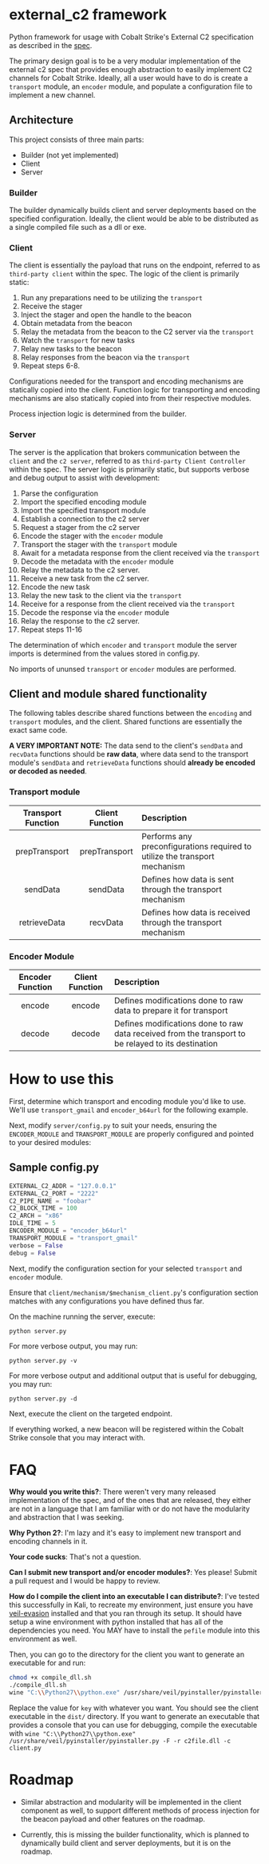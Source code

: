 # external_c2 framework
Python framework for usage with Cobalt Strike's External C2 specification as described in the [spec](https://www.cobaltstrike.com/downloads/externalc2spec.pdf).

The primary design goal is to be a very modular implementation of the external c2 spec that provides enough abstraction to easily implement C2 channels for Cobalt Strike. Ideally, all a user would have to do is create a `transport` module, an `encoder` module, and populate a configuration file to implement a new channel.

## Architecture
This project consists of three main parts:
 - Builder (not yet implemented)
 - Client
 - Server


### Builder
The builder dynamically builds client and server deployments based on the specified configuration. Ideally, the client would be able to be distributed as a single compiled file such as a dll or exe.

### Client
The client is essentially the payload that runs on the endpoint, referred to as `third-party client` within the spec. The logic of the client is primarily static:
1. Run any preparations need to be utilizing the `transport`
2. Receive the stager
3. Inject the stager and open the handle to the beacon
4. Obtain metadata from the beacon
5. Relay the metadata from the beacon to the C2 server via the `transport`
6. Watch the `transport` for new tasks
7. Relay new tasks to the beacon
8. Relay responses from the beacon via the `transport`
9. Repeat steps 6-8.

Configurations needed for the transport and encoding mechanisms are statically copied into the client. Function logic for transporting and encoding mechanisms are also statically copied into from their respective modules.

Process injection logic is determined from the builder.

### Server
The server is the application that brokers communication between the `client` and the `c2 server`, referred to as `third-party Client Controller` within the spec. The server logic is primarily static, but supports verbose and debug output to assist with development:
1. Parse the configuration
2. Import the specified encoding module
3. Import the specified transport module
4. Establish a connection to the c2 server
5. Request a stager from the c2 server
6. Encode the stager with the `encoder` module
7. Transport the stager with the `transport` module
8. Await for a metadata response from the client received via the `transport`
9. Decode the metadata with the `encoder` module
10. Relay the metadata to the c2 server.
11. Receive a new task from the c2 server.
12. Encode the new task
13. Relay the new task to the client via the `transport`
14. Receive for a response from the client received via the `transport`
15. Decode the response via the `encoder` module
16. Relay the response to the c2 server.
17. Repeat steps 11-16

The determination of which `encoder` and `transport` module the server imports is determined from the values stored in config.py.

No imports of ununsed `transport` or `encoder` modules are performed.

## Client and module shared functionality
The following tables describe shared functions between the `encoding` and `transport` modules, and the client. Shared functions are essentially the exact same code.

**A VERY IMPORTANT NOTE:** The data send to the client's `sendData` and `recvData` functions should be **raw data**, where data send to the transport module's `sendData` and `retrieveData` functions should **already be encoded or decoded as needed**.


### Transport module
| Transport Function | Client Function | Description |
| :---:| :---: | :--- |
| prepTransport | prepTransport | Performs any preconfigurations required to utilize the transport mechanism |
| sendData | sendData | Defines how data is sent through the transport mechanism |
| retrieveData | recvData | Defines how data is received through the transport mechanism

### Encoder Module
| Encoder Function | Client Function | Description |
| :---: | :---: | :--- |
| encode | encode | Defines modifications done to raw data to prepare it for transport
| decode | decode | Defines modifications done to raw data received from the transport to be relayed to its destination |

# How to use this
First, determine which transport and encoding module you'd like to use. We'll use `transport_gmail` and `encoder_b64url` for the following example.

Next, modify `server/config.py` to suit your needs, ensuring the `ENCODER_MODULE` and `TRANSPORT_MODULE` are properly configured and pointed to your desired modules:

## Sample config.py
```python
EXTERNAL_C2_ADDR = "127.0.0.1"
EXTERNAL_C2_PORT = "2222"
C2_PIPE_NAME = "foobar"
C2_BLOCK_TIME = 100
C2_ARCH = "x86"
IDLE_TIME = 5
ENCODER_MODULE = "encoder_b64url"
TRANSPORT_MODULE = "transport_gmail"
verbose = False
debug = False
```

Next, modify the configuration section for your selected `transport` and `encoder` module.

Ensure that `client/mechanism/$mechanism_client.py`'s configuration section matches with any configurations you have defined thus far.

On the machine running the server, execute:

`python server.py`

For more verbose output, you may run:

`python server.py -v`

For more verbose output and additional output that is useful for debugging, you may run:

`python server.py -d`

Next, execute the client on the targeted endpoint.

If everything worked, a new beacon will be registered within the Cobalt Strike console that you may interact with.

# FAQ
**Why would you write this?**:
There weren't very many released implementation of the spec, and of the ones that are released, they either are not in a language that I am familiar with or do not have the modularity and abstraction that I was seeking.

**Why Python 2?**:
I'm lazy and it's easy to implement new transport and encoding channels in it.

**Your code sucks**:
That's not a question.

**Can I submit new transport and/or encoder modules?**:
Yes please! Submit a pull request and I would be happy to review.

**How do I compile the client into an executable I can distribute?**:
I've tested this successfully in Kali, to recreate my environment, just ensure you have [veil-evasion](https://github.com/Veil-Framework/Veil-Evasion) installed and that you ran through its setup. It should have setup a wine environment with python installed that has all of the dependencies you need. You MAY have to install the `pefile` module into this environment as well.

Then, you can go to the directory for the client you want to generate an executable for and run:

```bash
chmod +x compile_dll.sh
./compile_dll.sh
wine "C:\\Python27\\python.exe" /usr/share/veil/pyinstaller/pyinstaller.py -F -r c2file.dll -w --key "ayyyyyyylmao" client.py
```

Replace the value for `key` with whatever you want. You should see the client executable in the `dist/` directory. If you want to generate an executable that provides a console that you can use for debugging, compile the executable with `wine "C:\\Python27\\python.exe" /usr/share/veil/pyinstaller/pyinstaller.py -F -r c2file.dll -c client.py`

# Roadmap
* Similar abstraction and modularity will be implemented in the client component as well, to support different methods of process injection for the beacon payload and other features on the roadmap.

* Currently, this is missing the builder functionality, which is planned to dynamically build client and server deployments, but it is on the roadmap.
